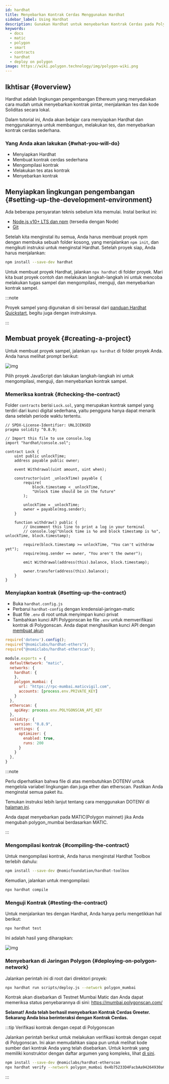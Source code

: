 ```yaml
---
id: hardhat
title: Menyebarkan Kontrak Cerdas Menggunakan Hardhat
sidebar_label: Using Hardhat
description: Gunakan Hardhat untuk menyebarkan Kontrak Cerdas pada Polygon
keywords:
  - docs
  - matic
  - polygon
  - smart
  - contracts
  - hardhat
  - deploy on polygon
image: https://wiki.polygon.technology/img/polygon-wiki.png
---
```


## Ikhtisar {#overview}

Hardhat adalah lingkungan pengembangan Ethereum yang menyediakan cara mudah untuk menyebarkan kontrak pintar, menjalankan tes dan kode Soliditas secara lokal.

Dalam tutorial ini, Anda akan belajar cara menyiapkan Hardhat dan menggunakannya untuk membangun, melakukan tes, dan menyebarkan kontrak cerdas sederhana.

### Yang Anda akan lakukan {#what-you-will-do}

- Menyiapkan Hardhat
- Membuat kontrak cerdas sederhana
- Mengompilasi kontrak
- Melakukan tes atas kontrak
- Menyebarkan kontrak

## Menyiapkan lingkungan pengembangan {#setting-up-the-development-environment}

Ada beberapa persyaratan teknis sebelum kita memulai. Instal berikut ini:

- [Node.js v10+ LTS dan npm](https://nodejs.org/en/) (tersedia dengan Node)
- [Git](https://git-scm.com/)

Setelah kita menginstal itu semua, Anda harus membuat proyek npm dengan membuka sebuah folder kosong, yang menjalankan `npm init`, dan mengikuti instruksi untuk menginstal Hardhat. Setelah proyek siap, Anda harus menjalankan:

```bash
npm install --save-dev hardhat
```

Untuk membuat proyek Hardhat, jalankan `npx hardhat` di folder proyek.
Mari kita buat proyek contoh dan melakukan langkah-langkah ini untuk mencoba melakukan tugas sampel dan mengompilasi, menguji, dan menyebarkan kontrak sampel.

:::note

Proyek sampel yang digunakan di sini berasal dari [<ins>panduan Hardhat Quickstart</ins>](https://hardhat.org/getting-started/#quick-start), begitu juga dengan instruksinya.

:::

## Membuat proyek {#creating-a-project}

Untuk membuat proyek sampel, jalankan `npx hardhat` di folder proyek Anda. Anda harus melihat prompt berikut:

![img](/img/hardhat/quickstart.png)

Pilih proyek JavaScript dan lakukan langkah-langkah ini untuk mengompilasi, menguji, dan menyebarkan kontrak sampel.

### Memeriksa kontrak {#checking-the-contract}

Folder `contracts` berisi `Lock.sol`, yang merupakan kontrak sampel yang terdiri dari kunci digital sederhana, yaitu pengguna hanya dapat menarik dana setelah periode waktu tertentu.

```
// SPDX-License-Identifier: UNLICENSED
pragma solidity ^0.8.9;

// Import this file to use console.log
import "hardhat/console.sol";

contract Lock {
    uint public unlockTime;
    address payable public owner;

    event Withdrawal(uint amount, uint when);

    constructor(uint _unlockTime) payable {
        require(
            block.timestamp < _unlockTime,
            "Unlock time should be in the future"
        );

        unlockTime = _unlockTime;
        owner = payable(msg.sender);
    }

    function withdraw() public {
        // Uncomment this line to print a log in your terminal
        // console.log("Unlock time is %o and block timestamp is %o", unlockTime, block.timestamp);

        require(block.timestamp >= unlockTime, "You can't withdraw yet");
        require(msg.sender == owner, "You aren't the owner");

        emit Withdrawal(address(this).balance, block.timestamp);

        owner.transfer(address(this).balance);
    }
}
```

### Menyiapkan kontrak {#setting-up-the-contract}

- Buka `hardhat.config.js`
- Perbarui `hardhat-config` dengan kredensial-jaringan-matic
- Buat file `.env` di root untuk menyimpan kunci privat
- Tambahkan kunci API Polygonscan ke file `.env` untuk memverifikasi kontrak di Polygonscan. Anda dapat menghasilkan kunci API dengan [membuat akun](https://polygonscan.com/register)

```js
require('dotenv').config();
require("@nomiclabs/hardhat-ethers");
require("@nomiclabs/hardhat-etherscan");

module.exports = {
  defaultNetwork: "matic",
  networks: {
    hardhat: {
    },
    polygon_mumbai: {
      url: "https://rpc-mumbai.maticvigil.com",
      accounts: [process.env.PRIVATE_KEY]
    }
  },
  etherscan: {
    apiKey: process.env.POLYGONSCAN_API_KEY
  },
  solidity: {
    version: "0.8.9",
    settings: {
      optimizer: {
        enabled: true,
        runs: 200
      }
    }
  },
}
```

:::note

Perlu diperhatikan bahwa file di atas membutuhkan DOTENV untuk mengelola variabel lingkungan dan juga ether dan etherscan. Pastikan Anda menginstal semua paket itu.

Temukan instruksi lebih lanjut tentang cara menggunakan DOTENV di [<ins>halaman ini</ins>](https://www.npmjs.com/package/dotenv).

Anda dapat menyebarkan pada MATIC(Polygon mainnet) jika Anda mengubah polygon_mumbai berdasarkan MATIC.

:::

### Mengompilasi kontrak {#compiling-the-contract}

Untuk mengompilasi kontrak, Anda harus menginstal Hardhat Toolbox terlebih dahulu:

```bash
npm install --save-dev @nomicfoundation/hardhat-toolbox
```

Kemudian, jalankan untuk mengompilasi:

```bash
npx hardhat compile
```

### Menguji Kontrak {#testing-the-contract}

Untuk menjalankan tes dengan Hardhat, Anda hanya perlu mengetikkan hal berikut:

```bash
npx hardhat test
```

Ini adalah hasil yang diharapkan:

![img](/img/hardhat/test.png)

### Menyebarkan di Jaringan Polygon {#deploying-on-polygon-network}

Jalankan perintah ini di root dari direktori proyek:

```bash
npx hardhat run scripts/deploy.js --network polygon_mumbai
```

Kontrak akan disebarkan di Testnet Mumbai Matic dan Anda dapat memeriksa status penyebarannya di sini: https://mumbai.polygonscan.com/

**Selamat! Anda telah berhasil menyebarkan Kontrak Cerdas Greeter. Sekarang Anda bisa berinteraksi dengan Kontrak Cerdas.**

:::tip Verifikasi kontrak dengan cepat di Polygonscan

Jalankan perintah berikut untuk melakukan verifikasi kontrak dengan cepat di Polygonscan. Ini akan memudahkan siapa pun untuk melihat kode sumber dari kontrak Anda yang telah disebarkan. Untuk kontrak yang memiliki konstruktor dengan daftar argumen yang kompleks, lihat [di sini](https://hardhat.org/plugins/nomiclabs-hardhat-etherscan.html).

```bash
npm install --save-dev @nomiclabs/hardhat-etherscan
npx hardhat verify --network polygon_mumbai 0x4b75233D4FacbAa94264930aC26f9983e50C11AF
```
:::
